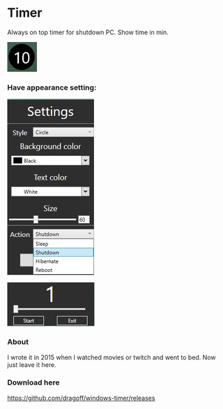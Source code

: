 # Timer
Always on top timer for shutdown PC. Show time in min.

![Image Background](https://github.com/dragoff/windows-timer/raw/images/Images/AlwaysOnTop.jpg)

### Have appearance setting:

![Image Background](https://github.com/dragoff/windows-timer/raw/images/Images/Settings.jpg)

![Image Background](https://github.com/dragoff/windows-timer/raw/images/Images/EditTime.jpg)

### About
I wrote it in 2015 when I watched movies or twitch and went to bed. Now just leave it here.

### Download here
https://github.com/dragoff/windows-timer/releases
